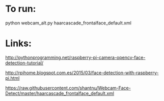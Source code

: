 
# To run:

python webcam_alt.py haarcascade_frontalface_default.xml 


# Links:


http://pythonprogramming.net/raspberry-pi-camera-opencv-face-detection-tutorial/

http://rpihome.blogspot.com.es/2015/03/face-detection-with-raspberry-pi.html

https://raw.githubusercontent.com/shantnu/Webcam-Face-Detect/master/haarcascade_frontalface_default.xml



